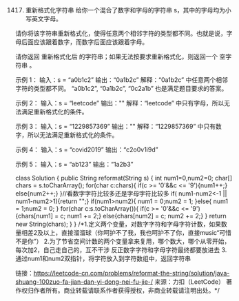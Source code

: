 1417. 重新格式化字符串
给你一个混合了数字和字母的字符串 s，其中的字母均为小写英文字母。

请你将该字符串重新格式化，使得任意两个相邻字符的类型都不同。也就是说，字母后面应该跟着数字，而数字后面应该跟着字母。

请你返回 重新格式化后 的字符串；如果无法按要求重新格式化，则返回一个 空字符串 。

示例 1：
输入：s = “a0b1c2”
输出：“0a1b2c”
解释：“0a1b2c” 中任意两个相邻字符的类型都不同。 “a0b1c2”, “0a1b2c”, “0c2a1b” 也是满足题目要求的答案。

示例 2：
输入：s = “leetcode”
输出：""
解释：“leetcode” 中只有字母，所以无法满足重新格式化的条件。

示例 3：
输入：s = “1229857369”
输出：""
解释：“1229857369” 中只有数字，所以无法满足重新格式化的条件。

示例 4：
输入：s = “covid2019”
输出：“c2o0v1i9d”

示例 5：
输入：s = “ab123”
输出：“1a2b3”

class Solution {
    public String reformat(String s) {
        int num1=0,num2=0;
        char[] chars = s.toCharArray();
        for(char c:chars){
            if(c >= '0'&&c <= '9'){num1++;}
            else{num2++;}
        }//看数字字符比较多还是字母字符比较多
        if( num1-num2<-1 || num1-num2>1){return "";}
        if(num1>num2){
            num1 = 0;num2 = 1;
        }else{
            num1 = 1;num2 = 0;
        }
        for(char c:s.toCharArray()){
            if(c >= '0'&&c <= '9'){chars[num1] = c; num1 += 2;}
            else{chars[num2] = c; num2 += 2;}
        }
        return new String(chars);
    }
}
/*1.定义两个变量，对数字字符和字母字符计数，如果数量相差2及以上，直接溜溜球（你呵护不了我，我也呵护不了你，直接music“可惜不是你”）
2.为了节省空间计数的两个变量拿来复用，哪个数大，哪个从零开始，每次加2，自己走自己的，互不干涉
反正数字字符和字母字符最终都要放进去
3.通过num1和num2双指针，将字符放入到字符数组中，返回字符串

链接：https://leetcode-cn.com/problems/reformat-the-string/solution/java-shuang-100zuo-fa-jian-dan-yi-dong-nei-fu-jie-/
来源：力扣（LeetCode）
著作权归作者所有。商业转载请联系作者获得授权，非商业转载请注明出处。*/
